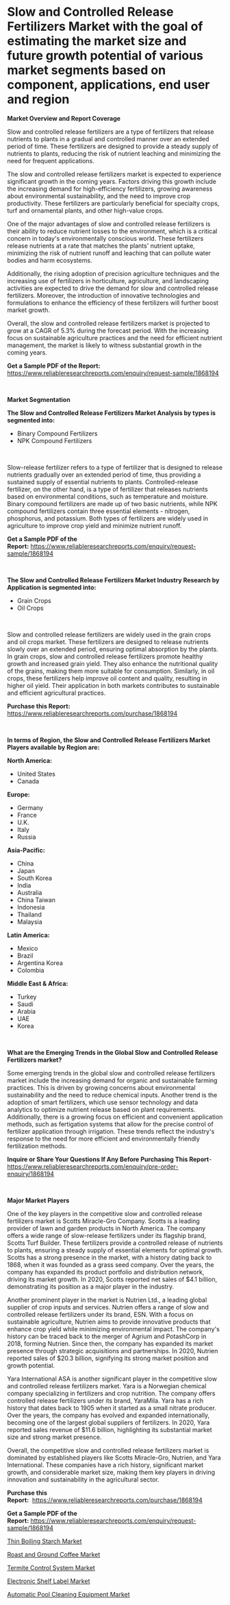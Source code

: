 <p><h1>Slow and Controlled Release Fertilizers Market with the goal of estimating the market size and future growth potential of various market segments based on component, applications, end user and region</h1></p><p><strong>Market Overview and Report Coverage</strong></p>
<p><p>Slow and controlled release fertilizers are a type of fertilizers that release nutrients to plants in a gradual and controlled manner over an extended period of time. These fertilizers are designed to provide a steady supply of nutrients to plants, reducing the risk of nutrient leaching and minimizing the need for frequent applications.</p><p>The slow and controlled release fertilizers market is expected to experience significant growth in the coming years. Factors driving this growth include the increasing demand for high-efficiency fertilizers, growing awareness about environmental sustainability, and the need to improve crop productivity. These fertilizers are particularly beneficial for specialty crops, turf and ornamental plants, and other high-value crops.</p><p>One of the major advantages of slow and controlled release fertilizers is their ability to reduce nutrient losses to the environment, which is a critical concern in today's environmentally conscious world. These fertilizers release nutrients at a rate that matches the plants' nutrient uptake, minimizing the risk of nutrient runoff and leaching that can pollute water bodies and harm ecosystems.</p><p>Additionally, the rising adoption of precision agriculture techniques and the increasing use of fertilizers in horticulture, agriculture, and landscaping activities are expected to drive the demand for slow and controlled release fertilizers. Moreover, the introduction of innovative technologies and formulations to enhance the efficiency of these fertilizers will further boost market growth.</p><p>Overall, the slow and controlled release fertilizers market is projected to grow at a CAGR of 5.3% during the forecast period. With the increasing focus on sustainable agriculture practices and the need for efficient nutrient management, the market is likely to witness substantial growth in the coming years.</p></p>
<p><strong>Get a Sample PDF of the Report:</strong> <a href="https://www.reliableresearchreports.com/enquiry/request-sample/1868194">https://www.reliableresearchreports.com/enquiry/request-sample/1868194</a></p>
<p>&nbsp;</p>
<p><strong>Market Segmentation</strong></p>
<p><strong>The Slow and Controlled Release Fertilizers Market Analysis by types is segmented into:</strong></p>
<p><ul><li>Binary Compound Fertilizers</li><li>NPK Compound Fertilizers</li></ul></p>
<p>&nbsp;</p>
<p><p>Slow-release fertilizer refers to a type of fertilizer that is designed to release nutrients gradually over an extended period of time, thus providing a sustained supply of essential nutrients to plants. Controlled-release fertilizer, on the other hand, is a type of fertilizer that releases nutrients based on environmental conditions, such as temperature and moisture. Binary compound fertilizers are made up of two basic nutrients, while NPK compound fertilizers contain three essential elements - nitrogen, phosphorus, and potassium. Both types of fertilizers are widely used in agriculture to improve crop yield and minimize nutrient runoff.</p></p>
<p><strong>Get a Sample PDF of the Report:</strong>&nbsp;<a href="https://www.reliableresearchreports.com/enquiry/request-sample/1868194">https://www.reliableresearchreports.com/enquiry/request-sample/1868194</a></p>
<p>&nbsp;</p>
<p><strong>The Slow and Controlled Release Fertilizers Market Industry Research by Application is segmented into:</strong></p>
<p><ul><li>Grain Crops</li><li>Oil Crops</li></ul></p>
<p>&nbsp;</p>
<p><p>Slow and controlled release fertilizers are widely used in the grain crops and oil crops market. These fertilizers are designed to release nutrients slowly over an extended period, ensuring optimal absorption by the plants. In grain crops, slow and controlled release fertilizers promote healthy growth and increased grain yield. They also enhance the nutritional quality of the grains, making them more suitable for consumption. Similarly, in oil crops, these fertilizers help improve oil content and quality, resulting in higher oil yield. Their application in both markets contributes to sustainable and efficient agricultural practices.</p></p>
<p><strong>Purchase this Report:</strong>&nbsp; <a href="https://www.reliableresearchreports.com/purchase/1868194">https://www.reliableresearchreports.com/purchase/1868194</a></p>
<p>&nbsp;</p>
<p><strong>In terms of Region, the Slow and Controlled Release Fertilizers Market Players available by Region are:</strong></p>
<p>
    <p> <strong> North America: </strong>
        <ul>
            <li>United States</li>
            <li>Canada</li>
        </ul>
        </p> 
    <p> <strong> Europe: </strong>
        <ul>
            <li>Germany</li>
            <li>France</li>
            <li>U.K.</li>
            <li>Italy</li>
            <li>Russia</li>
        </ul>
        </p> 
    <p> <strong> Asia-Pacific: </strong>
        <ul>
            <li>China</li>
            <li>Japan</li>
            <li>South Korea</li>
            <li>India</li>
            <li>Australia</li>
            <li>China Taiwan</li>
            <li>Indonesia</li>
            <li>Thailand</li>
            <li>Malaysia</li>
        </ul>
        </p> 
    <p> <strong> Latin America: </strong>
        <ul>
            <li>Mexico</li>
            <li>Brazil</li>
            <li>Argentina Korea</li>
            <li>Colombia</li>
        </ul>
        </p> 
    <p> <strong> Middle East & Africa: </strong>
        <ul>
            <li>Turkey</li>
            <li>Saudi</li>
            <li>Arabia</li>
            <li>UAE</li>
            <li>Korea</li>
        </ul>
    </p>
    </p>
<p>&nbsp;</p>
<p><strong>What are the Emerging Trends in the Global Slow and Controlled Release Fertilizers market?</strong></p>
<p><p>Some emerging trends in the global slow and controlled release fertilizers market include the increasing demand for organic and sustainable farming practices. This is driven by growing concerns about environmental sustainability and the need to reduce chemical inputs. Another trend is the adoption of smart fertilizers, which use sensor technology and data analytics to optimize nutrient release based on plant requirements. Additionally, there is a growing focus on efficient and convenient application methods, such as fertigation systems that allow for the precise control of fertilizer application through irrigation. These trends reflect the industry's response to the need for more efficient and environmentally friendly fertilization methods.</p></p>
<p><strong>Inquire or Share Your Questions If Any Before Purchasing This Report</strong>- <a href="https://www.reliableresearchreports.com/enquiry/pre-order-enquiry/1868194">https://www.reliableresearchreports.com/enquiry/pre-order-enquiry/1868194</a></p>
<p>&nbsp;</p>
<p><strong>Major Market Players</strong></p>
<p><p>One of the key players in the competitive slow and controlled release fertilizers market is Scotts Miracle-Gro Company. Scotts is a leading provider of lawn and garden products in North America. The company offers a wide range of slow-release fertilizers under its flagship brand, Scotts Turf Builder. These fertilizers provide a controlled release of nutrients to plants, ensuring a steady supply of essential elements for optimal growth. Scotts has a strong presence in the market, with a history dating back to 1868, when it was founded as a grass seed company. Over the years, the company has expanded its product portfolio and distribution network, driving its market growth. In 2020, Scotts reported net sales of $4.1 billion, demonstrating its position as a major player in the industry.</p><p>Another prominent player in the market is Nutrien Ltd., a leading global supplier of crop inputs and services. Nutrien offers a range of slow and controlled release fertilizers under its brand, ESN. With a focus on sustainable agriculture, Nutrien aims to provide innovative products that enhance crop yield while minimizing environmental impact. The company's history can be traced back to the merger of Agrium and PotashCorp in 2018, forming Nutrien. Since then, the company has expanded its market presence through strategic acquisitions and partnerships. In 2020, Nutrien reported sales of $20.3 billion, signifying its strong market position and growth potential.</p><p>Yara International ASA is another significant player in the competitive slow and controlled release fertilizers market. Yara is a Norwegian chemical company specializing in fertilizers and crop nutrition. The company offers controlled release fertilizers under its brand, YaraMila. Yara has a rich history that dates back to 1905 when it started as a small nitrate producer. Over the years, the company has evolved and expanded internationally, becoming one of the largest global suppliers of fertilizers. In 2020, Yara reported sales revenue of $11.6 billion, highlighting its substantial market size and strong market presence.</p><p>Overall, the competitive slow and controlled release fertilizers market is dominated by established players like Scotts Miracle-Gro, Nutrien, and Yara International. These companies have a rich history, significant market growth, and considerable market size, making them key players in driving innovation and sustainability in the agricultural sector.</p></p>
<p><strong>Purchase this Report:</strong>&nbsp;&nbsp;<a href="https://www.reliableresearchreports.com/purchase/1868194">https://www.reliableresearchreports.com/purchase/1868194</a></p>
<p></p>
<p><strong>Get a Sample PDF of the Report:</strong>&nbsp;<a href="https://www.reliableresearchreports.com/enquiry/request-sample/1868194">https://www.reliableresearchreports.com/enquiry/request-sample/1868194</a></p>
<p><p><a href="https://github.com/santosh758595/Market-Research-Report-List-1/blob/main/thin-boiling-starch-market.md">Thin Boiling Starch Market</a></p><p><a href="https://www.linkedin.com/pulse/roast-ground-coffee-market-size-share-amp-trends-analysis-rclbe/">Roast and Ground Coffee Market</a></p><p><a href="https://github.com/Chiragrp25/Market-Research-Report-List-1/blob/main/termite-control-system-market.md">Termite Control System Market</a></p><p><a href="https://medium.com/@greisdukagjini2014/electronic-shelf-label-market-insights-into-market-cagr-market-trends-and-growth-strategies-b6a292656956">Electronic Shelf Label Market</a></p><p><a href="https://www.linkedin.com/pulse/decoding-automatic-pool-cleaning-equipment-market-deep-jyche/">Automatic Pool Cleaning Equipment Market</a></p></p>
